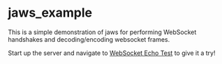 jaws_example
============

This is a simple demonstration of jaws for performing WebSocket handshakes and decoding/encoding websocket frames.

Start up the server and navigate to [WebSocket Echo Test](http://www.websocket.org/echo.html) to give it a try!
